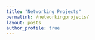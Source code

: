 ```yaml
---
title: "Networking Projects"
permalink: /networkingprojects/
layout: posts
author_profile: true
---
```


